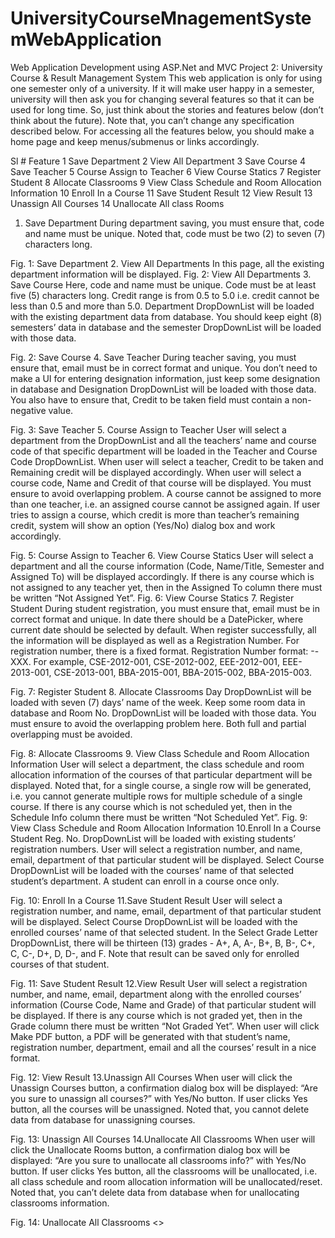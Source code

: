 # UniversityCourseMnagementSystemWebApplication
Web Application Development using ASP.Net and MVC
Project 2: University Course & Result Management System This web application is only for using one semester only of a university. If it will make user happy in  a semester, university will then ask you for changing several features so that it can be used for long  time. So, just think about the stories and features below (don’t think about the future). Note that,  you can’t change any specification described below. 
For accessing all the features below, you should make a home page and keep menus/submenus or  links accordingly. 

Sl # 
Feature 
1 Save Department 
2 View All Department 
3 Save Course 
4 Save Teacher 
5 Course Assign to Teacher 
6 View Course Statics 
7 Register Student 
8 Allocate Classrooms 
9 View Class Schedule and Room Allocation Information 
10 Enroll In a Course 
11 Save Student Result 
12 View Result 
13 Unassign All Courses 
14 Unallocate All class Rooms 

1. Save Department 
During department saving, you must ensure that, code and name must be unique. Noted that, code  must be two (2) to seven (7) characters long. 

Fig. 1: Save Department
2. View All Departments 
In this page, all the existing department information will be displayed. Fig. 2: View All Departments
3. Save Course 
Here, code and name must be unique. Code must be at least five (5) characters long. Credit range  is from 0.5 to 5.0 i.e. credit cannot be less than 0.5 and more than 5.0. Department DropDownList  will be loaded with the existing department data from database. You should keep eight (8)  semesters’ data in database and the semester DropDownList will be loaded with those data. 

Fig. 2: Save Course
4. Save Teacher 
During teacher saving, you must ensure that, email must be in correct format and unique. You  don’t need to make a UI for entering designation information, just keep some designation in  database and Designation DropDownList will be loaded with those data. You also have to ensure  that, Credit to be taken field must contain a non-negative value. 

Fig. 3: Save Teacher
5. Course Assign to Teacher 
User will select a department from the DropDownList and all the teachers’ name and course code  of that specific department will be loaded in the Teacher and Course Code DropDownList. When  user will select a teacher, Credit to be taken and Remaining credit will be displayed accordingly.  When user will select a course code, Name and Credit of that course will be displayed. You must  ensure to avoid overlapping problem. A course cannot be assigned to more than one teacher, i.e.  an assigned course cannot be assigned again. If user tries to assign a course, which credit is more  than teacher’s remaining credit, system will show an option (Yes/No) dialog box and work  accordingly. 

Fig. 5: Course Assign to Teacher
6. View Course Statics 
User will select a department and all the course information (Code, Name/Title, Semester and  Assigned To) will be displayed accordingly. If there is any course which is not assigned to any  teacher yet, then in the Assigned To column there must be written “Not Assigned Yet”. 
Fig. 6: View Course Statics
7. Register Student 
During student registration, you must ensure that, email must be in correct format and unique. In  date there should be a DatePicker, where current date should be selected by default. When  register successfully, all the information will be displayed as well as a Registration Number. For  registration number, there is a fixed format. Registration Number format: <dept code>-<current  year>-XXX. For example, CSE-2012-001, CSE-2012-002, EEE-2012-001, EEE-2013-001, CSE-2013-001,  BBA-2015-001, BBA-2015-002, BBA-2015-003. 

Fig. 7: Register Student
8. Allocate Classrooms 
Day DropDownList will be loaded with seven (7) days’ name of the week. Keep some room data in  database and Room No. DropDownList will be loaded with those data. You must ensure to avoid the  overlapping problem here. Both full and partial overlapping must be avoided. 

Fig. 8: Allocate Classrooms
9. View Class Schedule and Room Allocation Information 
User will select a department, the class schedule and room allocation information of the courses of  that particular department will be displayed. Noted that, for a single course, a single row will be  generated, i.e. you cannot generate multiple rows for multiple schedule of a single course. If there  is any course which is not scheduled yet, then in the Schedule Info column there must be written  “Not Scheduled Yet”. 
Fig. 9: View Class Schedule and Room Allocation Information
10.Enroll In a Course 
Student Reg. No. DropDownList will be loaded with existing students’ registration numbers. User  will select a registration number, and name, email, department of that particular student will be  displayed. Select Course DropDownList will be loaded with the courses’ name of that selected  student’s department. A student can enroll in a course once only. 

Fig. 10: Enroll In a Course
11.Save Student Result 
User will select a registration number, and name, email, department of that particular student will  be displayed. Select Course DropDownList will be loaded with the enrolled courses’ name of that  selected student. In the Select Grade Letter DropDownList, there will be thirteen (13) grades - A+,  A, A-, B+, B, B-, C+, C, C-, D+, D, D-, and F. Note that result can be saved only for enrolled courses  of that student. 

Fig. 11: Save Student Result
12.View Result 
User will select a registration number, and name, email, department along with the enrolled  courses’ information (Course Code, Name and Grade) of that particular student will be displayed. If  there is any course which is not graded yet, then in the Grade column there must be written “Not  Graded Yet”. When user will click Make PDF button, a PDF will be generated with that student’s  name, registration number, department, email and all the courses’ result in a nice format. 

Fig. 12: View Result
13.Unassign All Courses 
When user will click the Unassign Courses button, a confirmation dialog box will be displayed: “Are  you sure to unassign all courses?” with Yes/No button. If user clicks Yes button, all the courses will  be unassigned. Noted that, you cannot delete data from database for unassigning courses. 

Fig. 13: Unassign All Courses 
14.Unallocate All Classrooms 
When user will click the Unallocate Rooms button, a confirmation dialog box will be displayed: “Are  you sure to unallocate all classrooms info?” with Yes/No button. If user clicks Yes button, all the  classrooms will be unallocated, i.e. all class schedule and room allocation information will be  unallocated/reset. Noted that, you can’t delete data from database when for unallocating  classrooms information. 

Fig. 14: Unallocate All Classrooms 
<<HAPPY CODING>>


